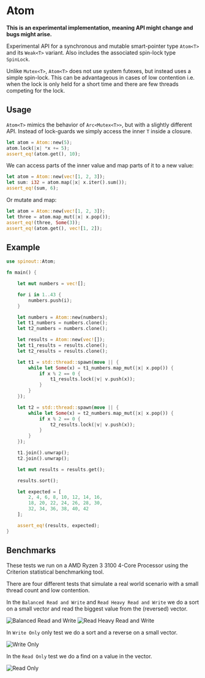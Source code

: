 # Atom

**This is an experimental implementation, meaning API might change and bugs might arise.**

Experimental API for a synchronous and mutable smart-pointer type `Atom<T>` and its `Weak<T>` variant. Also includes the associated spin-lock type `SpinLock`.

Unlike `Mutex<T>`, `Atom<T>` does not use system futexes, but instead uses a simple spin-lock. This can be advantageous in cases of low contention i.e. when the lock is only held for a short time and there are few threads competing for the lock.

## Usage

`Atom<T>` mimics the behavior of `Arc<Mutex<T>>`, but with a slightly different API. Instead
of lock-guards we simply access the inner `T` inside a closure.

```rust
let atom = Atom::new(5);
atom.lock(|x| *x += 5);
assert_eq!(atom.get(), 10);
```

We can access parts of the inner value and map parts of it to a new value:

```rust
let atom = Atom::new(vec![1, 2, 3]);
let sum: i32 = atom.map(|x| x.iter().sum());
assert_eq!(sum, 6);
```

Or mutate and map:

```rust
let atom = Atom::new(vec![1, 2, 3]);
let three = atom.map_mut(|x| x.pop());
assert_eq!(three, Some(3));
assert_eq!(atom.get(), vec![1, 2]);
```

## Example

```rust
use spinout::Atom;

fn main() {

    let mut numbers = vec![];

    for i in 1..43 {
        numbers.push(i);
    }

    let numbers = Atom::new(numbers);
    let t1_numbers = numbers.clone();
    let t2_numbers = numbers.clone();

    let results = Atom::new(vec![]);
    let t1_results = results.clone();
    let t2_results = results.clone();

    let t1 = std::thread::spawn(move || {
        while let Some(x) = t1_numbers.map_mut(|x| x.pop()) {
            if x % 2 == 0 {
                t1_results.lock(|v| v.push(x));
            }
        }
    });

    let t2 = std::thread::spawn(move || {
        while let Some(x) = t2_numbers.map_mut(|x| x.pop()) {
            if x % 2 == 0 {
                t2_results.lock(|v| v.push(x));
            }
        }
    });

    t1.join().unwrap();
    t2.join().unwrap();

    let mut results = results.get();

    results.sort();

    let expected = [
        2, 4, 6, 8, 10, 12, 14, 16,
        18, 20, 22, 24, 26, 28, 30,
        32, 34, 36, 38, 40, 42
    ];

    assert_eq!(results, expected);
}
```

## Benchmarks

These tests we run on a AMD Ryzen 3 3100 4-Core Processor using the Criterion statistical benchmarking tool.

There are four different tests that simulate a real world scenario with a small thread count and low contention.

In the `Balanced Read and Write` and `Read Heavy Read and Write` we do a sort on a small vector and read the biggest value from the (reversed) vector.

![Balanced Read and Write](https://raw.githubusercontent.com/juliuskoskela/spinout/master/img/t4_big_balanced_rw.svg)
![Read Heavy Read and Write](https://raw.githubusercontent.com/juliuskoskela/spinout/master/img/t4_big_read_heavy_rw.svg)

In `Write Only` only test we do a sort and a reverse on a small vector.

![Write Only](https://raw.githubusercontent.com/juliuskoskela/spinout/master/img/t4_big_write_only.svg)

In the `Read Only` test we do a find on a value in the vector.

![Read Only](https://raw.githubusercontent.com/juliuskoskela/spinout/master/img/t4_big_read_only.svg)
